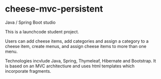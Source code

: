 # cheese-mvc-persistent
Java / Spring Boot studio

This is a launchcode student project. 

Users can add cheese items, add categories and assign a category to a cheese item, create menus, and assign cheese items to 
more than one menu. 

Technologies incvlude Java, Spring, Thymeleaf, Hibernate and Bootstrap. It is based on an MVC architectiure and uses html 
templates which incorporate fragments.

